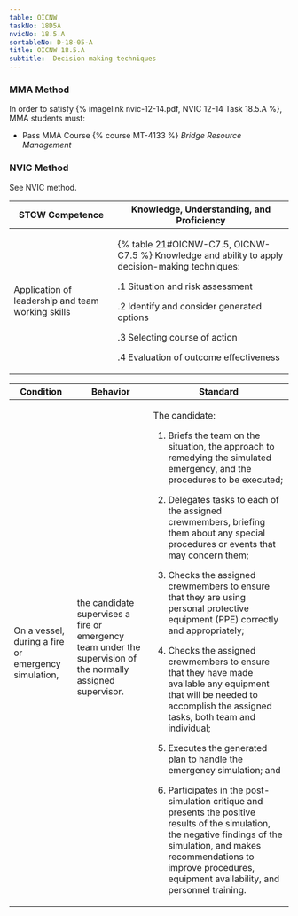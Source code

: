 ```yaml
---
table: OICNW
taskNo: 18D5A
nvicNo: 18.5.A 
sortableNo: D-18-05-A
title: OICNW 18.5.A 
subtitle:  Decision making techniques
---
```



### MMA Method

In order to satisfy  {% imagelink nvic-12-14.pdf, NVIC 12-14 Task 18.5.A %}, MMA students must:

* Pass MMA Course {% course MT-4133 %}  *Bridge Resource Management*


### NVIC Method

<a onclick="togglevisibility('nvic_methods')" >See NVIC method.</a>

<div id='nvic_methods' class='hide'>

<table>
<thead>
<tr>
<th class='forty'> STCW Competence </th>
<th class='sixty'> Knowledge, Understanding, and Proficiency </th>
</tr>
</thead>




<tbody>
<tr><td markdown='1'>

Application of leadership and team working skills

</td><td markdown='1'>

{% table 21#OICNW-C7.5, OICNW-C7.5 %} Knowledge and ability to apply decision-making techniques: 

.1  Situation and risk assessment 

.2  Identify and consider generated options

.3  Selecting course of action 

.4  Evaluation of outcome effectiveness

</td></tr>


</tbody>
</table>


<table>
<thead>
<tr><th class='twenty'>  Condition </th><th class='twenty'> Behavior </th><th  class='sixty'>Standard </th></tr>
</thead>
<tbody >



<tr><td markdown='1'>

On a vessel, during a fire or emergency simulation,

</td><td markdown='1'>

the candidate supervises a fire or emergency team under the supervision of the normally assigned supervisor.

<br>

<div class="tooltip" markdown='1'>



</div>


</td><td markdown='1'>

The candidate:

1. Briefs the team on the situation, the approach to remedying the simulated emergency, and the procedures to be executed;

2. Delegates tasks to each of the assigned crewmembers, briefing them about any special procedures or events that may concern them;

3. Checks the assigned crewmembers to ensure that they are using personal protective equipment (PPE) correctly and appropriately;

4. Checks the assigned crewmembers to ensure that they have made available any equipment that will be needed to accomplish the assigned tasks, both team and individual;

5. Executes the generated plan to handle the emergency simulation; and

6. Participates in the post-simulation critique and presents the positive results of the simulation, the negative findings of the simulation, and makes recommendations to improve procedures, equipment availability, and personnel training.

</td></tr>
</tbody>
</table>
</div>
